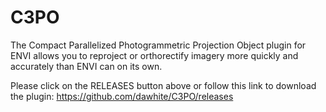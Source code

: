 C3PO
====

The Compact Parallelized Photogrammetric Projection Object plugin for ENVI allows you to reproject or orthorectify imagery more quickly and accurately than ENVI can on its own.  

Please click on the RELEASES button above or follow this link to download the plugin: https://github.com/dawhite/C3PO/releases
